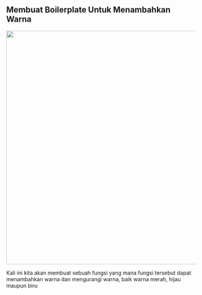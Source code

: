## Membuat Boilerplate Untuk Menambahkan Warna

<img src="https://f4ohwa.bn.files.1drv.com/y4mKltSfRE3mv_v9gnDCnrG-pPqzpa-bEKIHdTh_1ZpU2Z76u18qaJ3G6qv4nBfIULd7R07S6E6JHYxoHpZriKM7w6L22PRmSgoigZfbBa6xk5kkAdnQZ_W3PQ5GuYbd6fJvmmWYi1HlwEZYq-cVskw4yLv4iPqqpvb9uxd5NNbubrbHmSXzpYuwsJZcGQtg_BtMYuGyda-IiQy2-ixg9UjRQ?width=621&height=621&cropmode=none" width="621" height="621" />

Kali ini kita akan membuat sebuah fungsi yang mana fungsi tersebut dapat menambahkan warna dan mengurangi warna, baik warna merah, hijau maupun biru
